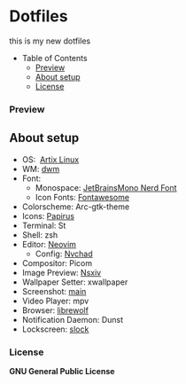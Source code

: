 # Dotfiles

this is my new dotfiles

- Table of Contents
  - [Preview](#Preview)
  - [About setup](#About-setup)
  - [License](#License)

### Preview

## About setup

- OS:  [Artix Linux](https://wiki.artixlinux.org)
- WM: [dwm](https://github.com/SweetMask4/sweetdwm)
- Font:
  - Monospace: [JetBrainsMono Nerd Font](https://www.nerdfonts.com/font-downloads)
  - Icon Fonts: [Fontawesome](https://github.com/FortAwesome/Font-Awesome)
- Colorscheme: Arc-gtk-theme
- Icons: [Papirus](https://github.com/PapirusDevelopmentTeam/papirus-icon-theme)
- Terminal: St
- Shell: zsh
- Editor: [Neovim](https://neovim.io/)
    - Config: [Nvchad](https://nvchad.github.io/)
- Compositor: Picom
- Image Preview: [Nsxiv](https://nsxiv.codeberg.page/)
- Wallpaper Setter: xwallpaper
- Screenshot: [main](https://github.com/naelstrof/maim)
- Video Player: mpv
- Browser: [librewolf](https://librewolf.net/)
- Notification Daemon: Dunst
- Lockscreen: [slock](https://tools.suckless.org/slock/)

### License

**GNU General Public License**
